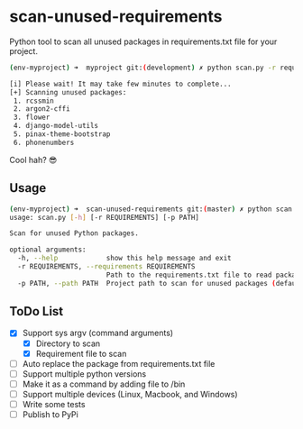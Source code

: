 # scan-unused-requirements

Python tool to scan all unused packages in requirements.txt file for your project.

```bash
(env-myproject) ➜  myproject git:(development) ✗ python scan.py -r requirements.txt -p .

[i] Please wait! It may take few minutes to complete...
[+] Scanning unused packages:
 1. rcssmin
 2. argon2-cffi
 3. flower
 4. django-model-utils
 5. pinax-theme-bootstrap
 6. phonenumbers
```

Cool hah? 😎


## Usage

```bash
(env-myproject) ➜  scan-unused-requirements git:(master) ✗ python scan.py --help
usage: scan.py [-h] [-r REQUIREMENTS] [-p PATH]

Scan for unused Python packages.

optional arguments:
  -h, --help            show this help message and exit
  -r REQUIREMENTS, --requirements REQUIREMENTS
                        Path to the requirements.txt file to read packages from.
  -p PATH, --path PATH  Project path to scan for unused packages (default: current directory).
```


## ToDo List

- [x] Support sys argv (command arguments)
   - [x] Directory to scan
   - [x] Requirement file to scan
- [ ] Auto replace the package from requirements.txt file
- [ ] Support multiple python versions
- [ ] Make it as a command by adding file to /bin
- [ ] Support multiple devices (Linux, Macbook, and Windows)
- [ ] Write some tests
- [ ] Publish to PyPi
